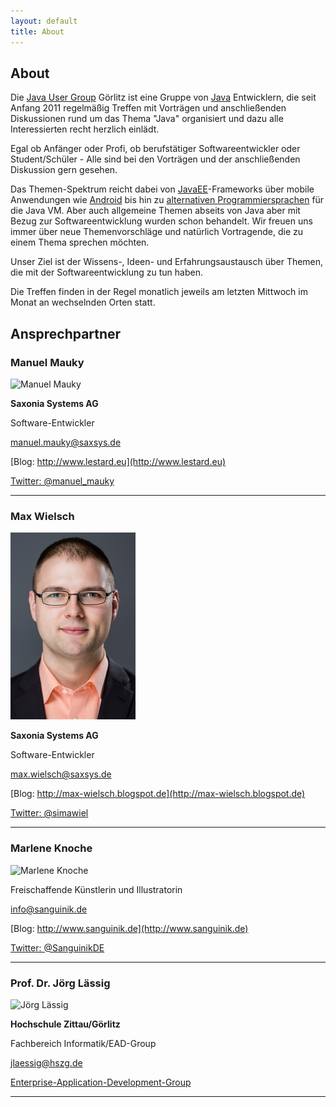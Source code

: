 ```yaml
---
layout: default
title: About
---
```


## About


Die [Java User Group](https://de.wikipedia.org/wiki/Java_User_Group) Görlitz ist eine Gruppe von [Java](https://de.wikipedia.org/wiki/Java_(Programmiersprache)) Entwicklern, die seit Anfang 2011 regelmäßig Treffen mit Vorträgen und anschließenden Diskussionen rund um das Thema "Java" organisiert und dazu alle Interessierten recht herzlich einlädt.

Egal ob Anfänger oder Profi, ob berufstätiger Softwareentwickler oder Student/Schüler - Alle sind bei den Vorträgen und der anschließenden Diskussion gern gesehen.

Das Themen-Spektrum reicht dabei von [JavaEE](https://de.wikipedia.org/wiki/Java_Platform,_Enterprise_Edition)-Frameworks über mobile Anwendungen
wie [Android](https://de.wikipedia.org/wiki/Android_(Betriebssystem)) bis hin zu [alternativen Programmiersprachen](https://de.wikipedia.org/wiki/Java_Virtual_Machine#JVM-Sprachen) für die Java VM. Aber auch allgemeine Themen abseits von Java aber mit Bezug zur Softwareentwicklung wurden schon behandelt. Wir freuen uns immer über neue Themenvorschläge und natürlich Vortragende, die zu einem Thema sprechen möchten.

Unser Ziel ist der Wissens-, Ideen- und Erfahrungsaustausch über Themen, die mit der Softwareentwicklung zu tun haben.

Die Treffen finden in der Regel monatlich jeweils am letzten Mittwoch im Monat an wechselnden Orten statt.

## Ansprechpartner

### Manuel Mauky

![Manuel Mauky](http://lestard.eu/files/pics/me.png)

**Saxonia Systems AG**

Software-Entwickler

[manuel.mauky@saxsys.de](mailto:manuel.mauky@saxsys.de)

[Blog: http://www.lestard.eu](http://www.lestard.eu)

[Twitter: @manuel_mauky](https://twitter.com/manuel_mauky)

---

### Max Wielsch

![Max Wielsch](/images/max_wielsch.jpg)

**Saxonia Systems AG**

Software-Entwickler

[max.wielsch@saxsys.de](mailto:max.wielsch@saxsys.de)

[Blog: http://max-wielsch.blogspot.de](http://max-wielsch.blogspot.de)

[Twitter: @simawiel](https://twitter.com/simawiel)

---

### Marlene Knoche

![Marlene Knoche](http://www.sanguinik.de/files/marlene.jpg)

Freischaffende Künstlerin und Illustratorin

[info@sanguinik.de](mailto:info@sanguinik.de)

[Blog: http://www.sanguinik.de](http://www.sanguinik.de)

[Twitter: @SanguinikDE](https://twitter.com/SanguinikDE)

---

### Prof. Dr. Jörg Lässig

![Jörg Lässig](http://www.enterprise-application-development.org/fileadmin/user_upload/Redakteure/PRIVAT/jlaessig/laessig.jpg)

**Hochschule Zittau/Görlitz**

Fachbereich Informatik/EAD-Group

[jlaessig@hszg.de](mailto:jlaessig@hszg.de)

[Enterprise-Application-Development-Group](http://www.enterprise-application-development.org/)


---
